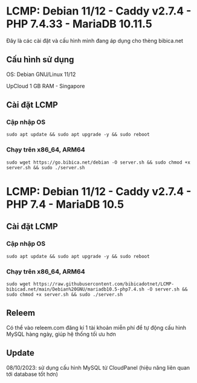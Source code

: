 # LCMP: Debian 11/12 - Caddy v2.7.4 - PHP 7.4.33 - MariaDB 10.11.5
Đây là các cài đặt và cấu hình mình đang áp dụng cho thèng bibica.net
## Cấu hình sử dụng
OS: Debian GNU/Linux 11/12

UpCloud 1 GB RAM - Singapore
## Cài đặt LCMP
### Cập nhập OS
```shell
sudo apt update && sudo apt upgrade -y && sudo reboot
```
### Chạy trên x86_64, ARM64
```shell
sudo wget https://go.bibica.net/debian -O server.sh && sudo chmod +x server.sh && sudo ./server.sh
```
# LCMP: Debian 11/12 - Caddy v2.7.4 - PHP 7.4 - MariaDB 10.5
## Cài đặt LCMP
### Cập nhập OS
```shell
sudo apt update && sudo apt upgrade -y && sudo reboot
```
### Chạy trên x86_64, ARM64
```shell
sudo wget https://raw.githubusercontent.com/bibicadotnet/LCMP-bibicad.net/main/Debian%20GNU/mariadb10.5-php7.4.sh -O server.sh && sudo chmod +x server.sh && sudo ./server.sh
```
## Releem
Có thể vào releem.com đăng kí 1 tài khoản miễn phí để tự động cấu hình MySQL hàng ngày, giúp hệ thống tối ưu hơn
## Update
08/10/2023: sử dụng cấu hình MySQL từ CloudPanel (hiệu năng liên quan tới database tốt hơn)
